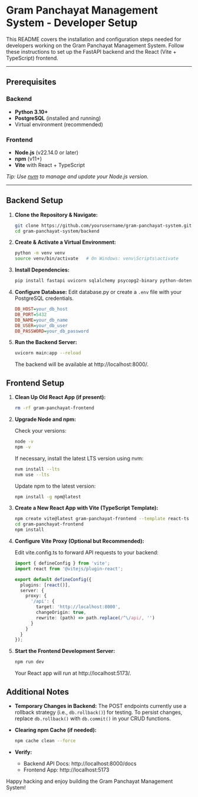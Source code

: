 # Gram Panchayat Management System - Developer Setup

This README covers the installation and configuration steps needed for developers working on the Gram Panchayat Management System. Follow these instructions to set up the FastAPI backend and the React (Vite + TypeScript) frontend.

---

## Prerequisites

### Backend
- **Python 3.10+**
- **PostgreSQL** (installed and running)
- Virtual environment (recommended)

### Frontend
- **Node.js** (v22.14.0 or later)
- **npm** (v11+)
- **Vite** with React + TypeScript

*Tip: Use [nvm](https://github.com/nvm-sh/nvm) to manage and update your Node.js version.*

---

## Backend Setup

1. **Clone the Repository & Navigate:**
   ```bash
   git clone https://github.com/yourusername/gram-panchayat-system.git
   cd gram-panchayat-system/backend
   ```

2. **Create & Activate a Virtual Environment:**
   ```bash
   python -m venv venv
   source venv/bin/activate   # On Windows: venv\Scripts\activate
   ```

3. **Install Dependencies:**
   ```bash
   pip install fastapi uvicorn sqlalchemy psycopg2-binary python-dotenv
   ```

4. **Configure Database:**
   Edit database.py or create a `.env` file with your PostgreSQL credentials.
   ```ini
   DB_HOST=your_db_host
   DB_PORT=5432
   DB_NAME=your_db_name
   DB_USER=your_db_user
   DB_PASSWORD=your_db_password
   ```

5. **Run the Backend Server:**
   ```bash
   uvicorn main:app --reload
   ```

   The backend will be available at http://localhost:8000/.

## Frontend Setup

1. **Clean Up Old React App (if present):**
   ```bash
   rm -rf gram-panchayat-frontend
   ```

2. **Upgrade Node and npm:**
   
   Check your versions:
   ```bash
   node -v
   npm -v
   ```
   
   If necessary, install the latest LTS version using nvm:
   ```bash
   nvm install --lts
   nvm use --lts
   ```
   
   Update npm to the latest version:
   ```bash
   npm install -g npm@latest
   ```

3. **Create a New React App with Vite (TypeScript Template):**
   ```bash
   npm create vite@latest gram-panchayat-frontend --template react-ts
   cd gram-panchayat-frontend
   npm install
   ```

4. **Configure Vite Proxy (Optional but Recommended):**
   
   Edit vite.config.ts to forward API requests to your backend:
   ```ts
   import { defineConfig } from 'vite';
   import react from '@vitejs/plugin-react';

   export default defineConfig({
     plugins: [react()],
     server: {
       proxy: {
         '/api': {
           target: 'http://localhost:8000',
           changeOrigin: true,
           rewrite: (path) => path.replace(/^\/api/, '')
         }
       }
     }
   });
   ```

5. **Start the Frontend Development Server:**
   ```bash
   npm run dev
   ```
   
   Your React app will run at http://localhost:5173/.

## Additional Notes

- **Temporary Changes in Backend:**
  The POST endpoints currently use a rollback strategy (i.e., `db.rollback()`) for testing. To persist changes, replace `db.rollback()` with `db.commit()` in your CRUD functions.

- **Clearing npm Cache (if needed):**
  ```bash
  npm cache clean --force
  ```

- **Verify:**
  - Backend API Docs: http://localhost:8000/docs
  - Frontend App: http://localhost:5173

Happy hacking and enjoy building the Gram Panchayat Management System!